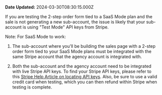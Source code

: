 **Date Updated:** 2024-03-30T08:30:15.000Z

If you are testing the 2-step order form tied to a SaaS Mode plan and the sale is not generating a new sub-account, the issue is likely that your sub-account is using "Test Mode" API keys from Stripe.

  
Note: For SaaS Mode to work:

  
1) The sub-account where you'll be building the sales page with a 2-step order form tied to your SaaS Mode plans must be integrated with the same Stripe account that the agency account is integrated with.

  
2) Both the sub-account and the agency account need to be integrated with live Stripe API keys. To find your Stripe API keys, please refer to this [Stripe Help Article on locating API keys](https://support.stripe.com/questions/locate-api-keys-in-the-dashboard). Also, be sure to use a valid credit card when testing, which you can then refund within Stripe when testing is complete.
